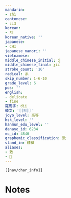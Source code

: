 ```yaml
---
mandarin:
- zhì
cantonese:
- zi3
korean:
- 치
korean_native: ''
japanese:
- CHI
japanese_nanori: ''
vietnamese:
middle_chinese_initial: ɖ
middle_chinese_final: ɣiɪ
stroke_count: '16'
radical: 糸
skip_number: 1-6-10
grade_level: 6
pos: ''
english:
- delicate
- fine
羅馬字: dii
韓文: '[[듸]]'
joyo_level: 高等
hsk_level: ''
hanmun_edu_level: ''
danayo_id: 6234
mc_id: 4846
graphemic_classification: 致
stand_in: 精緻
aliases:
- 致
- 𰬫
---
```

```meta-bind-embed
[[nav/char_info]]
```

# Notes
